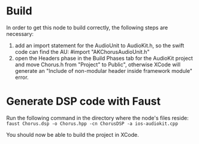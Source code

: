 # Build

In order to get this node to build correctly, the following steps are necessary:

1. add an import statement for the AudioUnit to AudioKit.h, so the swift code can find the AU:
  #import "AKChorusAudioUnit.h"
2. open the Headers phase in the Build Phases tab for the AudioKit project and move Chorus.h from
  "Project" to Public", otherwise XCode will generate an "Include of non-modular header inside framework module" error.


# Generate DSP code with Faust

Run the following command in the directory where the node's files reside:
`faust Chorus.dsp -o Chorus.hpp -cn ChorusDSP -a ios-audiokit.cpp`

 You should now be able to build the project in XCode.
